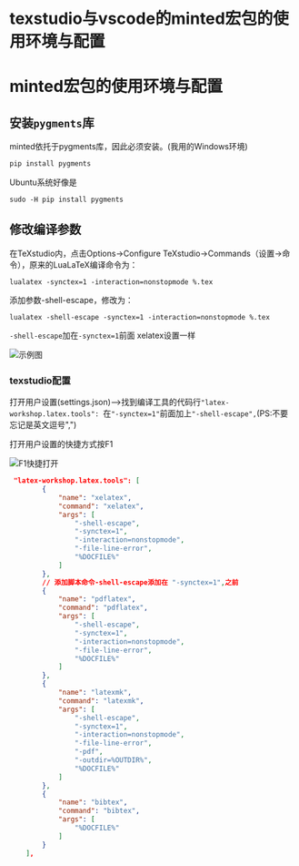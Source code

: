 # texstudio与vscode的minted宏包的使用环境与配置
# minted宏包的使用环境与配置

## 安装`pygments`库
minted依托于pygments库，因此必须安装。(我用的Windows环境)
```python
pip install pygments
```
Ubuntu系统好像是
```
sudo -H pip install pygments
```
## 修改编译参数
在TeXstudio内，点击Options->Configure TeXstudio->Commands（设置->命令），原来的LuaLaTeX编译命令为：
```
lualatex -synctex=1 -interaction=nonstopmode %.tex
```
添加参数-shell-escape，修改为：
```
lualatex -shell-escape -synctex=1 -interaction=nonstopmode %.tex
```
`-shell-escape`加在`-synctex=1`前面
xelatex设置一样

![示例图](D:\BaiduSyncdisk\自玩\latex\images\1.png)

### texstudio配置

打开用户设置(settings.json)—>找到编译工具的代码行`"latex-workshop.latex.tools": `在`"-synctex=1"`前面加上`"-shell-escape",`(PS:不要忘记是英文逗号",")

打开用户设置的快捷方式按F1

![F1快捷打开](D:\BaiduSyncdisk\自玩\latex\images\打开用户设置.png)

```json
 "latex-workshop.latex.tools": [
        {
            "name": "xelatex",
            "command": "xelatex",
            "args": [
                "-shell-escape",
                "-synctex=1",
                "-interaction=nonstopmode",
                "-file-line-error",
                "%DOCFILE%"
            ]
        },
        // 添加脚本命令-shell-escape添加在 "-synctex=1",之前
        {
            "name": "pdflatex",
            "command": "pdflatex",
            "args": [
                "-shell-escape",
                "-synctex=1",
                "-interaction=nonstopmode",
                "-file-line-error",
                "%DOCFILE%"
            ]
        },
        {
            "name": "latexmk",
            "command": "latexmk",
            "args": [
                "-shell-escape",
                "-synctex=1",
                "-interaction=nonstopmode",
                "-file-line-error",
                "-pdf",
                "-outdir=%OUTDIR%",
                "%DOCFILE%"
            ]
        },
        {
            "name": "bibtex",
            "command": "bibtex",
            "args": [
                "%DOCFILE%"
            ]
        }
    ],
```
